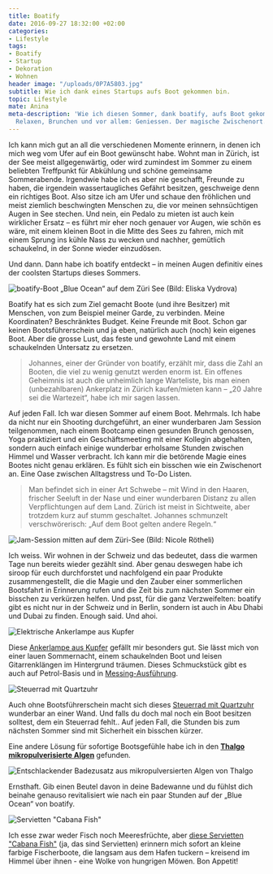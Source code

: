 ```yaml
---
title: Boatify
date: 2016-09-27 18:32:00 +02:00
categories:
- Lifestyle
tags:
- Boatify
- Startup
- Dekoration
- Wohnen
header image: "/uploads/0P7A5803.jpg"
subtitle: Wie ich dank eines Startups aufs Boot gekommen bin.
topic: Lifestyle
mate: Anina
meta-description: 'Wie ich diesen Sommer, dank boatify, aufs Boot gekommen bin. Yoga,
  Relaxen, Brunchen und vor allem: Geniessen. Der magische Zwischenort.'
---
```


Ich kann mich gut an all die verschiedenen Momente erinnern, in denen ich mich weg vom Ufer auf ein Boot gewünscht habe. Wohnt man in Zürich, ist der See meist allgegenwärtig, oder wird zumindest im Sommer zu einem beliebten Treffpunkt für Abkühlung und schöne gemeinsame Sommerabende. Irgendwie habe ich es aber nie geschafft, Freunde zu haben, die irgendein wassertaugliches Gefährt besitzen, geschweige denn ein richtiges Boot. Also sitze ich am Ufer und schaue den fröhlichen und meist ziemlich beschwingten Menschen zu, die vor meinen sehnsüchtigen Augen in See stechen. Und nein, ein Pedalo zu mieten ist auch kein wirklicher Ersatz – es führt mir eher noch genauer vor Augen, wie schön es wäre, mit einem kleinen Boot in die Mitte des Sees zu fahren, mich mit einem Sprung ins kühle Nass zu wecken und nachher, gemütlich schaukelnd, in der Sonne wieder einzudösen.


Und dann. Dann habe ich boatify entdeckt – in meinen Augen definitiv eines der coolsten Startups dieses Sommers.

![boatify-Boot „Blue Ocean“ auf dem Züri See (Bild: Eliska Vydrova)](/uploads/boatup-20.jpg)

Boatify hat es sich zum Ziel gemacht Boote (und ihre Besitzer) mit Menschen, von zum Beispiel meiner Garde, zu verbinden. Meine Koordinaten? Beschränktes Budget. Keine Freunde mit Boot. Schon gar keinen Bootsführerschein und ja eben, natürlich auch (noch) kein eigenes Boot. Aber die grosse Lust, das feste und gewohnte Land mit einem schaukelnden Untersatz zu ersetzen.

> Johannes, einer der Gründer von boatify, erzählt mir, dass die Zahl an Booten, die viel zu wenig genutzt werden enorm ist. Ein offenes Geheimnis ist auch die unheimlich lange Warteliste, bis man einen (unbezahlbaren) Ankerplatz in Zürich kaufen/mieten kann – „20 Jahre sei die Wartezeit“, habe ich mir sagen lassen.

Auf jeden Fall. Ich war diesen Sommer auf einem Boot. Mehrmals. Ich habe da nicht nur ein Shooting durchgeführt, an einer wunderbaren Jam Session teilgenommen, nach einem Bootcamp einen gesunden Brunch genossen, Yoga praktiziert und ein Geschäftsmeeting mit einer Kollegin abgehalten, sondern auch einfach einige wunderbar erholsame Stunden zwischen Himmel und Wasser verbracht. Ich kann mir die betörende Magie eines Bootes nicht genau erklären. Es fühlt sich ein bisschen wie ein Zwischenort an. Eine Oase zwischen Alltagstress und To-Do Listen. 

> Man befindet sich in einer Art Schwebe – mit Wind in den Haaren, frischer Seeluft in der Nase und einer wunderbaren Distanz zu allen Verpflichtungen auf dem Land. Zürich ist meist in Sichtweite, aber trotzdem kurz auf stumm geschaltet. Johannes schmunzelt verschwörerisch: „Auf dem Boot gelten andere Regeln.“

![Jam-Session mitten auf dem Züri-See (Bild: Nicole Rötheli)](/uploads/aninamutter-shoppingmate-jamsession.jpg)

Ich weiss. Wir wohnen in der Schweiz und das bedeutet, dass die warmen Tage nun bereits wieder gezählt sind. Aber genau deswegen habe ich siroop für euch durchforstet und nachfolgend ein paar Produkte zusammengestellt, die die Magie und den Zauber einer sommerlichen Bootsfahrt in Erinnerung rufen und die Zeit bis zum nächsten Sommer ein bisschen zu verkürzen helfen. Und psst, für die ganz Verzweifelten: boatify gibt es nicht nur in der Schweiz und in Berlin, sondern ist auch in Abu Dhabi und Dubai zu finden. Enough said. Und ahoi.

![Elektrische Ankerlampe aus Kupfer](https://cdn.siroop.ch/media/images/sized/6eeec4204850a015eeaf0b3754e12acd.300x300.jpg)

Diese [Ankerlampe aus Kupfer](https://siroop.ch/sport-freizeit/wassersport/bootsausruestung/ankerlampe-elektrisch-kupfer-242284?utm_source=smates&utm_medium=editorial&utm_campaign=smates_q416_anina&utm_content=ankerlampe) gefällt mir besonders gut. Sie lässt mich von einer lauen Sommernacht, einem schaukelnden Boot und leisen Gitarrenklängen im Hintergrund träumen. Dieses Schmuckstück gibt es auch auf Petrol-Basis und in [Messing-Ausführung](https://siroop.ch/sport-freizeit/wassersport/bootsausruestung/ankerlampe-elektrisch-messing-242259?utm_source=smates&utm_medium=editorial&utm_campaign=smates_q416_anina&utm_content=ankerlampemessing).

![Steuerrad mit Quartzuhr](https://cdn.siroop.ch/media/images/sized/82d084c155a8c59f7c14e71d660f0723.400x400.jpg)

Auch ohne Bootsführerschein macht sich dieses [Steuerrad mit Quartzuhr](https://siroop.ch/sport-freizeit/wassersport/bootsausruestung/steuerrad-mit-quartzuhr-242292?utm_source=smates&utm_medium=editorial&utm_campaign=smates_q416_anina&utm_content=steuerrad) wunderbar an einer Wand. Und falls du doch mal noch ein Boot besitzen solltest, dem ein Steuerrad fehlt..
Auf jeden Fall, die Stunden bis zum nächsten Sommer sind mit Sicherheit ein bisschen kürzer.


Eine andere Lösung für sofortige Bootsgefühle habe ich in den **[Thalgo mikropulverisierte Algen](https://siroop.ch/schoenheit-gesundheit/gesundheit-drogerie/massage-entspannung/thalgo-mikropulverisierte-algen-61735?utm_source=smates&utm_medium=editorial&utm_campaign=smates_q416_anina&utm_content=badezusatzalgen)** gefunden. 


![Entschlackender Badezusatz aus mikropulversierten Algen von Thalgo](https://cdn.siroop.ch/media/images/sized/b774dc7a7e0b07f50e271ae4964f6700.400x400.jpg)


Ernsthaft. Gib einen Beutel davon in deine Badewanne und du fühlst dich beinahe genauso revitalisiert wie nach ein paar Stunden auf der „Blue Ocean“ von boatify.

![Servietten "Cabana Fish"](https://cdn.siroop.ch/media/images/sized/95024ee562892874f7be1187f51fb647.400x400.jpg)

Ich esse zwar weder Fisch noch Meeresfrüchte, aber [diese Servietten "Cabana Fish"](https://siroop.ch/wohnen-haushalt/gedeckter-tisch/servietten/servietten-cabana-fish-495479?utm_source=smates&utm_medium=editorial&utm_campaign=smates_q416_anina&utm_content=servietten) (ja, das sind Servietten) erinnern mich sofort an kleine farbige Fischerboote, die langsam aus dem Hafen tuckern – kreisend im Himmel über ihnen - eine Wolke von hungrigen Möwen. Bon Appetit!